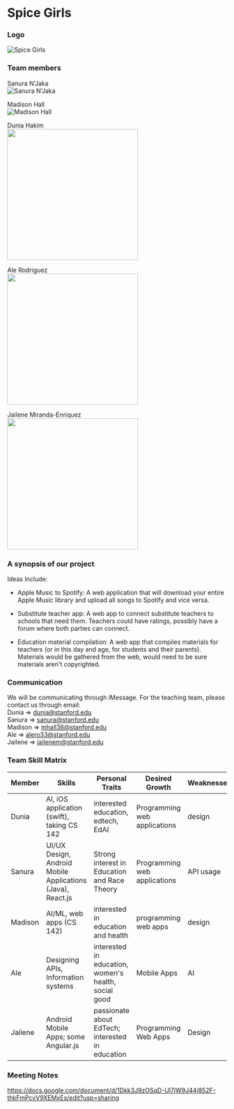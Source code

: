 # Spice Girls 

### Logo

![Spice Girls](https://github.com/StanfordCS194/Team-5/blob/master/Spice-Girls.jpg)

### Team members

Sanura N'Jaka  
![Sanura N'Jaka](https://github.com/StanfordCS194/Team-5/blob/master/Sanura.jpeg)

Madison Hall  
![Madison Hall](https://github.com/StanfordCS194/Team-5/blob/master/MadisonH.png)  

Dunia Hakim  
<img src="https://github.com/StanfordCS194/Team-5/blob/master/dunia.JPG" width="300"/> 

Ale Rodriguez   
<img src="https://github.com/StanfordCS194/Team-5/blob/master/Ale_profile.JPG" width="300"/>  

Jailene Miranda-Enriquez   
<img src="https://github.com/StanfordCS194/Team-5/blob/master/Linkedin Pic.jpg" width="300"/>

### A synopsis of our project

Ideas Include:

- Apple Music to Spotify: A web application that will download your entire Apple Music library and upload all songs to Spotify and vice versa.

- Substitute teacher app: A web app to connect substitute teachers to schools that need them. Teachers could have ratings, possibly have a forum where both parties can connect. 

- Education material compilation: A web app that compiles materials for teachers (or in this day and age, for students and their parents). Materials would be gathered from the web, would need to be sure materials aren't copyrighted.

### Communication
We will be communicating through iMessage. For the teaching team, please contact us through email:  
Dunia   => dunia@stanford.edu  
Sanura  => sanura@stanford.edu  
Madison => mhall38@stanford.edu   
Ale     => alero33@stanford.edu  
Jailene => jailenem@stanford.edu

### Team Skill Matrix

Member | Skills | Personal Traits | Desired Growth | Weaknesses
--- | --- | --- | --- | ---
Dunia | AI, iOS application (swift), taking CS 142 | interested education, edtech, EdAI | Programming web applications | design
Sanura | UI/UX Design, Android Mobile Applications (Java), React.js | Strong interest in Education and Race Theory | Programming web applications | API usage
Madison | AI/ML, web apps (CS 142) | interested in education and health | programming web apps | design
Ale | Designing APIs, Information systems | interested in education, women's health, social good | Mobile Apps | AI
Jailene | Android Mobile Apps; some Angular.js | passionate about EdTech; interested in education | Programming Web Apps | Design

### Meeting Notes
https://docs.google.com/document/d/1Dkk3J9zOSqD-Ul7jW9J44j852F-thkFmPcvV9XEMxEs/edit?usp=sharing
